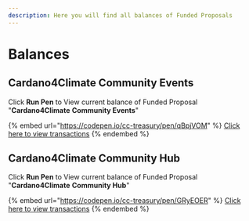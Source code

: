 ```yaml
---
description: Here you will find all balances of Funded Proposals
---
```


# Balances

## Cardano4Climate Community Events

Click **Run Pen** to View current balance of Funded Proposal "**Cardano4Climate** **Community Events**"

{% embed url="https://codepen.io/cc-treasury/pen/qBpjVOM" %}
[Click here to view transactions](transactions/fund-7/cardano4climate-community-events-c4c-wallet.md)
{% endembed %}

## Cardano4Climate Community Hub

Click **Run Pen** to View current balance of Funded Proposal "**Cardano4Climate** **Community Hub**"

{% embed url="https://codepen.io/cc-treasury/pen/GRyEOER" %}
[Click here to view transactions](transactions/fund-7/cardano4climate-community-hub-c4c-wallet.md)
{% endembed %}
